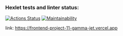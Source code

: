 ### Hexlet tests and linter status:
[![Actions Status](https://github.com/LoginIlia43/frontend-project-11/workflows/hexlet-check/badge.svg)](https://github.com/LoginIlia43/frontend-project-11/actions)
[![Maintainability](https://api.codeclimate.com/v1/badges/9db831fe83e22e210d9e/maintainability)](https://codeclimate.com/github/LoginIlia43/frontend-project-11/maintainability)

link: https://frontend-project-11-gamma-jet.vercel.app
